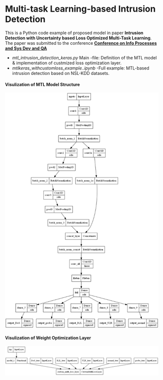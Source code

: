 # Multi-task Learning-based Intrusion Detection
This is a Python code example of proposed model in paper **Intrusion Detection with Uncertainty based Loss Optimized Multi-Task Learning**.
The paper was submitted to the conference **[Conference on Info Processes and Sys Dev and QA](http://www.ieee.spb.ru/index.php?option=com_content&view=article&id=187:conf-on-inf-processes&catid=42:hot-news)**

- *mtl_intrusion_detection_keras.py* Main -file: Definition of the MTL model & implementation of custmized loss optimization layer.
- *mtlkeras_withcustomloss_example..ipynb* -Full example: MTL-based intrusion detection based on NSL-KDD datasets.

#### Visulization of MTL Model Structure
![Viz.mtl](model_mtl_layers.png)
#### Visulization of Weight Optimization Layer
![Viz.loss_optimization](model_loss_train.png)

